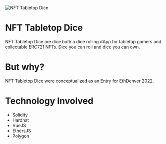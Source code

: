 ![NFT Tabletop Dice](https://hackerlink.s3.amazonaws.com/static/files/dice-with-color.png)

# NFT Tabletop Dice
NFT Tabletop Dice are dice both a dice rolling dApp for tabletop gamers and collectable ERC721 NFTs. Dice you can roll and dice you can own.

# But why?
NFT Tabletop Dice were conceptualized as an Entry for EthDenver 2022.

# Technology Involved
- Solidity
- Hardhat
- VueJS
- EthersJS
- Polygon


